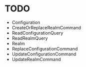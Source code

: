 # TODO

- Configuration
- CreateOrReplaceRealmCommand
- ReadConfigurationQuery
- ReadRealmQuery
- Realm
- ReplaceConfigurationCommand
- UpdateConfigurationCommand
- UpdateRealmCommand
